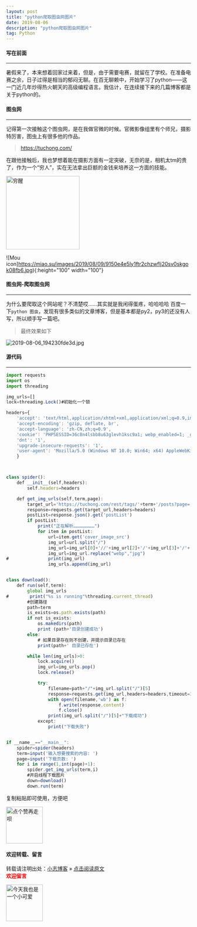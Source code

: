```yaml
---
layout: post
title: "python爬取图虫网图片"
date: 2019-08-06
description: "python爬取图虫网图片"
tag: Python
---   
```


#### 写在前面
---
暑假来了，本来想着回家过来着，但是，由于需要电赛，就留在了学校。在准备电赛之余，日子过得是相当的郁闷无聊。在百无聊赖中，开始学习了python——这一门近几年炒得热火朝天的高级编程语言。我估计，在连续接下来的几篇博客都是关于python的。

#### 图虫网
---
记得第一次接触这个图虫网，是在我做官微的时候。官微影像组里有个师兄，摄影特厉害，图虫上有很多他的作品。
> https://tuchong.com/

在跟他接触后，我也梦想着能在摄影方面有一定突破，无奈的是，相机太tm的贵了，作为一个“穷人”，实在无法拿出巨额的金钱来培养这一方面的技能。


<img src="https://miao.su/images/2019/08/09/9150e4e5ly1ftr2chzwflj20sv0skgok08fb6.jpg" width="200" align=center alt="穷醒"/>

![Mou icon]https://miao.su/images/2019/08/09/9150e4e5ly1ftr2chzwflj20sv0skgok08fb6.jpg){:height="100" width="100"}

#### 图虫网-爬取图虫网
---
为什么要爬取这个网站呢？不清楚哎……其实就是我闲得蛋疼，哈哈哈哈
百度一下`python 图虫`，发现有很多类似的文章博客，但是基本都是py2，py3的还没有人写，所以顺手写一篇吧。
> 最终效果如下

![2019-08-06_194230fde3d.jpg](https://miao.su/images/2019/08/06/2019-08-06_194230fde3d.jpg)

#### 源代码
---
``` javascript
import requests
import os
import threading

img_urls=[]
lock=threading.Lock()#初始化一个锁

headers={
    'accept': 'text/html,application/xhtml+xml,application/xml;q=0.9,image/webp,image/apng,*/*;q=0.8',
    'accept-encoding': 'gzip, deflate, br',
    'accept-language': 'zh-CN,zh;q=0.9',
    'cookie': 'PHPSESSID=36c8n4lsbb8u63glevh1ksc9a1; webp_enabled=1; _ga=GA1.2.1167535880.1534758916; _gid=GA1.2.1330668796.1534758916; weilisessionid=aa3bf69b4f35c91ca4866315f1f300b1; wluuid=WLGEUST-02ADBA37-4B6C-DE33-2769-8697C4B575BB; wlsource=tc_pc_home; webp_enabled=0; _ga=GA1.3.1167535880.1534758916; _gid=GA1.3.1330668796.1534758916; _ba=BA0.2-20180820-51751-eyUyUL4rqUHUI1lh6uRM; qimo_seosource_e7dfc0b0-b3b6-11e7-b58e-df773034efe4=%E5%85%B6%E4%BB%96%E7%BD%91%E7%AB%99; qimo_seokeywords_e7dfc0b0-b3b6-11e7-b58e-df773034efe4=%E6%9C%AA%E7%9F%A5; accessId=e7dfc0b0-b3b6-11e7-b58e-df773034efe4; pageViewNum=1; bad_ide7dfc0b0-b3b6-11e7-b58e-df773034efe4=3c85f321-a45f-11e8-92ed-072415955da9; nice_ide7dfc0b0-b3b6-11e7-b58e-df773034efe4=3c85f322-a45f-11e8-92ed-072415955da9',
    'dnt': '1',
    'upgrade-insecure-requests': '1',
    'user-agent': 'Mozilla/5.0 (Windows NT 10.0; Win64; x64) AppleWebKit/537.36 (KHTML, like Gecko) Chrome/67.0.3396.99 Safari/537.36'
    }



class spider():
    def __init__(self,headers):
        self.headers=headers

    def get_img_urls(self,term,page):
        target_url='https://tuchong.com/rest/tags/'+term+'/posts?page='+str(page)+'&count=20&order=weekly'
        response=requests.get(target_url,headers=headers)
        postList=response.json().get('postList')
        if postList:
            print("正在解析……………………")
            for item in postList:
                url=item.get('cover_image_src')
                img_url=url.split("/")
                img_url=img_url[0]+'//'+img_url[2]+'/'+img_url[3]+'/'+'f'+'/'+img_url[5]
                img_url=img_url.replace("webp","jpg")
#               print(img_url)
                img_urls.append(img_url)


class download():
    def run(self,term):
        global img_urls
#        print("%s is running"%threading.current_thread)
        #创建路径
        path=term
        is_exists=os.path.exists(path)
        if not is_exists:
            os.makedirs(path)
            print (path+'目录创建成功')
        else:
            # 如果目录存在则不创建，并提示目录已存在
            print(path+' 目录已存在')

        while len(img_urls)>0:
            lock.acquire()
            img_url=img_urls.pop()
            lock.release()

            try:
                filename=path+"/"+img_url.split("/")[5]
                response=requests.get(img_url,headers=headers,timeout=3)
                with open(filename,'wb') as f:
                    f.write(response.content)
                    f.close()
                print(img_url.split("/")[5]+"下载成功")
            except:
                print("下载失败")


if __name__=="__main__":
    spider=spider(headers)
    term=input('输入想要搜索的内容: ')
    page=input('下载页数: ')
    for i in range(1,int(page)+1):
        spider.get_img_urls(term,i)
        #开启线程下载图片
        down=download()
        down.run(term)
```
复制粘贴即可使用，方便吧

<img src="https://miao.su/images/2019/08/09/9150e4e5gy1g0sab5n1uej2043037weba662a.jpg" alt="点个赞再走呗" width="100" align=center>

#### 欢迎转载、留言

转载请注明出处：[小志博客](http://xiaozhi-chen.github.io) » [点击阅读原文](http://pengjuchen.tk/2019/08/python爬取图虫网图片/)  
<font face="黑体" color="red">**欢迎留言**</font>

<img src="https://miao.su/images/2019/08/09/6af89bc8gw1f8qnullt9ij20140140sibd843.jpg" alt="今天我也是一个小可爱" width="100" align=center>

